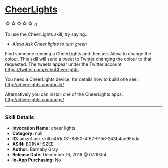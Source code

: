 # [CheerLights](http://alexa.amazon.com/#skills/amzn1.ask.skill.e451cf31-9850-4f67-9156-243b4ac95bda)
![0 stars](../../images/ic_star_border_black_18dp_1x.png)![0 stars](../../images/ic_star_border_black_18dp_1x.png)![0 stars](../../images/ic_star_border_black_18dp_1x.png)![0 stars](../../images/ic_star_border_black_18dp_1x.png)![0 stars](../../images/ic_star_border_black_18dp_1x.png) 0

To use the CheerLights skill, try saying...

* *Alexa Ask Cheer lights to turn green*

Find someone running a CheerLights and then ask Alexa to change the colour. This skill will send a tweet to Twitter changing the colour to that requested. The tweets appear under the Twitter account https://twitter.com/EchoCheerlights

You need a CheerLights device, for details how to build one see:
http://cheerlights.com/build/

Alternatively you can install one of the CheerLights apps:
http://cheerlights.com/apps/

***

### Skill Details

* **Invocation Name:** cheer lights
* **Category:** null
* **ID:** amzn1.ask.skill.e451cf31-9850-4f67-9156-243b4ac95bda
* **ASIN:** B01NAHSZEE
* **Author:** Barnaby Gray
* **Release Date:** December 16, 2016 @ 07:19:54
* **In-App Purchasing:** No

